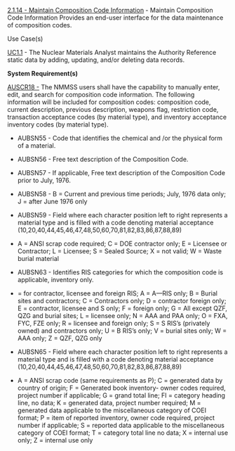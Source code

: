 <a href="https://dev.azure.com/Link-Technologies/NMMSS%20Requirements/_workitems/edit/98/" target="_blank">2.1.14 - Maintain Composition Code Information</a> - 
Maintain Composition Code Information Provides an end-user interface for the data maintenance of composition codes.


Use Case(s)

<a href="https://dev.azure.com/Link-Technologies/NMMSS%20Requirements/_workitems/edit/10/" target="_blank">UC1.1</a> - The Nuclear Materials Analyst maintains the Authority Reference static data by adding, updating, and/or deleting data records.

**System Requirement(s)**

<a href="https://dev.azure.com/Link-Technologies/NMMSS%20Requirements/_workitems/edit/97/" target="_blank">AUSCR18 -</a> The NMMSS users shall have the capability to manually enter, edit, and search for composition code information. The following information will be included for composition codes: composition code, current description, previous description, weapons flag, restriction code, transaction acceptance codes (by material type), and inventory acceptance inventory codes (by material type).



- AUBSN55 - Code that identifies the chemical and /or the physical form of a material.

- AUBSN56 - Free text description of the Composition Code.

- AUBSN57 - If applicable, Free text description of the Composition Code prior to July, 1976.

- AUBSN58 - B = Current and previous time periods; July, 1976 data only; J = after June 1976 only 

- AUBSN59 - Field where each character position left to right represents a material type and is filled with a code denoting material acceptance (10,20,40,44,45,46,47,48,50,60,70,81,82,83,86,87,88,89)

- A = ANSI scrap code required; C = DOE contractor only; E = Licensee or Contractor; L = Licensee; S = Sealed Source; X = not valid; W = Waste burial material

- AUBSN63 - Identifies RIS categories for which the composition code is applicable, inventory only.

- = for contractor, licensee and foreign RIS; A = A—RIS only; B = Burial sites and contractors; C = Contractors only; D = contractor foreign only; E = contractor, licensee and S only; F = foreign only; G = All except QZF, QZG and burial sites; L = licensee only; N = AAA and PAA only; O = FXA, FYC, FZE only; R = licensee and foreign only; S = S RIS’s (privately owned) and contractors only; U = B RIS’s only; V = burial sites only; W = AAA only; Z = QZF, QZG only

- AUBSN65 - Field where each character position left to right represents a material type and is filled with a code denoting material acceptance (10,20,40,44,45,46,47,48,50,60,70,81,82,83,86,87,88,89) 

- A = ANSI scrap code (same requirements as P); C = generated data by country of origin; F = Generated book inventory- owner codes required, project number if applicable; G = grand total line; FI = category heading line, no data; K = generated data, project number required; M = generated data applicable to the miscellaneous category of COEI format; P = item of reported inventory, owner code required, project number if applicable; S = reported data applicable to the miscellaneous category of COEI format; T = category total line no data; X = internal use only; Z = internal use only